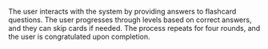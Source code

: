 The user interacts with the system by providing answers to flashcard questions. The user progresses through levels based on correct answers, and they can skip cards if needed. The process repeats for four rounds, and the user is congratulated upon completion.